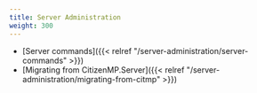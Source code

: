 ```yaml
---
title: Server Administration
weight: 300
---
```


- [Server commands]({{< relref "/server-administration/server-commands" >}})
- [Migrating from CitizenMP.Server]({{< relref "/server-administration/migrating-from-citmp" >}})
